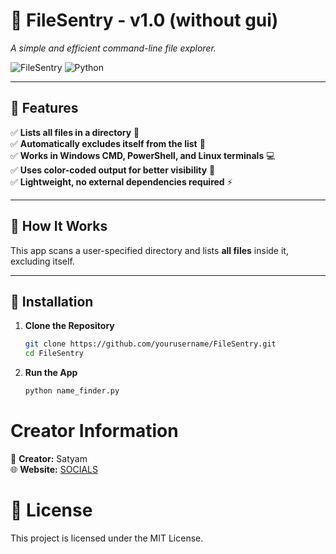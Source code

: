 # 🚀 FileSentry - v1.0 (without gui)
_A simple and efficient command-line file explorer._  

![FileSentry](https://img.shields.io/badge/Version-1.0-blue) ![Python](https://img.shields.io/badge/Python-3.8%2B-brightgreen)  

---

## 📌 Features  
✅ **Lists all files in a directory** 📂  
✅ **Automatically excludes itself from the list** 🚫  
✅ **Works in Windows CMD, PowerShell, and Linux terminals** 💻  
✅ **Uses color-coded output for better visibility** 🎨  
✅ **Lightweight, no external dependencies required** ⚡  

---

## 📜 How It Works  
This app scans a user-specified directory and lists **all files** inside it, excluding itself.  

---

## 🔧 Installation  
1. **Clone the Repository**  
   ```sh
   git clone https://github.com/yourusername/FileSentry.git
   cd FileSentry

2. **Run the App**
    ```sh
   python name_finder.py
# Creator Information

📌 **Creator:** Satyam    
🌐 **Website:** [SOCIALS](https://tinyurl.com/hero-hu)

# 📝 License
This project is licensed under the MIT License.

